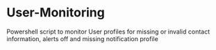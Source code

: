 # User-Monitoring
Powershell script to monitor User profiles for missing or invalid contact information, alerts off and missing notification profile
